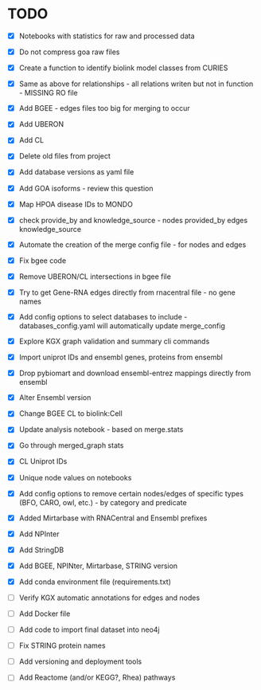 # TODO
- [x] Notebooks with statistics for raw and processed data
- [x] Do not compress goa raw files
- [x] Create a function to identify biolink model classes from CURIES
- [x] Same as above for relationships - all relations writen but not in function - MISSING RO file
- [x] Add BGEE - edges files too big for merging to occur
- [x] Add UBERON
- [x] Add CL
- [x] Delete old files from project
- [x] Add database versions as yaml file
- [x] Add GOA isoforms - review this question
- [x] Map HPOA disease IDs to MONDO
- [x] check provide_by and knowledge_source - nodes provided_by edges knowledge_source
- [x] Automate the creation of the merge config file - for nodes and edges
- [x] Fix bgee code 
- [x] Remove UBERON/CL intersections in bgee file
- [x] Try to get Gene-RNA edges directly from rnacentral file - no gene names
- [x] Add config options to select databases to include - databases_config.yaml will automatically update merge_config
- [x] Explore KGX graph validation and summary cli commands
- [x] Import uniprot IDs and ensembl genes, proteins from ensembl
- [x] Drop pybiomart and download ensembl-entrez mappings directly from ensembl
- [x] Alter Ensembl version
- [x] Change BGEE CL to biolink:Cell
- [x] Update analysis notebook - based on merge.stats
- [x] Go through merged_graph stats
- [x] CL Uniprot IDs
- [x] Unique node values on notebooks
- [x] Add config options to remove certain nodes/edges of specific types (BFO, CARO, owl, etc.) - by category and predicate
- [x] Added Mirtarbase with RNACentral and Ensembl prefixes
- [x] Add NPInter
- [x] Add StringDB
- [x] Add BGEE, NPINter, Mirtarbase, STRING version
- [x] Add conda environment file (requirements.txt)
- [ ] Verify KGX automatic annotations for edges and nodes
- [ ] Add Docker file
- [ ] Add code to import final dataset into neo4j
- [ ] Fix STRING protein names 
- [ ] Add versioning and deployment tools
- [ ] Add Reactome (and/or KEGG?, Rhea) pathways


